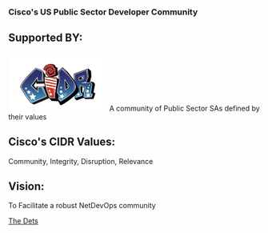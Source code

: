 ### Cisco's US Public Sector Developer Community

## Supported BY:
![CIDR](cidr_logo_small.png) A community of Public Sector SAs defined by their values

## Cisco's CIDR Values:
   Community, Integrity, Disruption, Relevance

## Vision:
   To Facilitate a robust NetDevOps community
   
[The Dets](https://ciscops.github.io/msy/presentations/overview.html)
